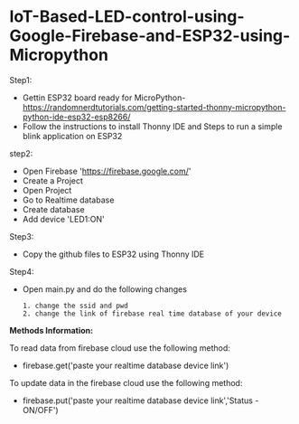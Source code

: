 # IoT-Based-LED-control-using-Google-Firebase-and-ESP32-using-Micropython


Step1:
- Gettin ESP32 board ready for MicroPython- https://randomnerdtutorials.com/getting-started-thonny-micropython-python-ide-esp32-esp8266/
- Follow the instructions to install Thonny IDE and Steps to run a simple blink application on ESP32

step2: 
- Open Firebase 'https://firebase.google.com/'
- Create a Project 
- Open Project 
- Go to Realtime database 
- Create database 
- Add device 'LED1:ON'

Step3:
- Copy the github files to ESP32 using Thonny IDE

Step4:
- Open main.py and do the following changes


      1. change the ssid and pwd
      2. change the link of firebase real time database of your device
      
      
**Methods Information:**

To read data from firebase cloud use the following method:
- firebase.get('paste your realtime database device link')

To update data in the firebase cloud use the following method:
- firebase.put('paste your realtime database device link','Status -ON/OFF')
           
